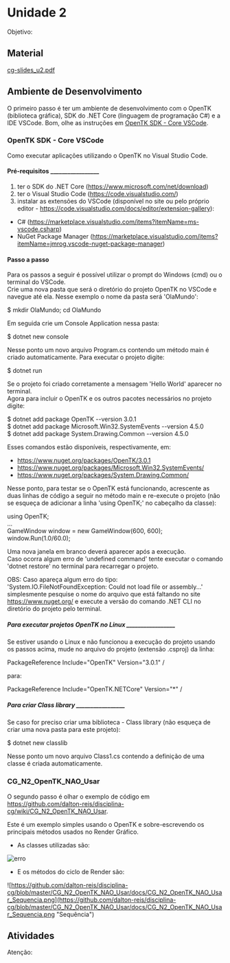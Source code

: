 [Atividade1A]:
[Atividade1B]:

# Unidade 2  

Objetivo:  

## Material  

[cg-slides_u2.pdf](./cg-slides_u2.pdf "cg-slides_u2.pdf")  

## Ambiente de Desenvolvimento  

O primeiro passo é ter um ambiente de desenvolvimento com o OpenTK (biblioteca gráfica), SDK do .NET Core (linguagem de programação C#) e a IDE VSCode. Bom, olhe as instruções em [OpenTK SDK - Core VSCode](Unidade2#opentk-sdk---core-vscode).  

### OpenTK SDK - Core VSCode

Como executar aplicações utilizando o OpenTK no Visual Studio Code.  

#### Pré-requisitos _________________  

1) ter o SDK do .NET Core (<https://www.microsoft.com/net/download>)  
2) ter o Visual Studio Code (<https://code.visualstudio.com/>)  
3) instalar as extensões do VSCode (disponível no site ou pelo próprio editor - <https://code.visualstudio.com/docs/editor/extension-gallery>):  

- C# (<https://marketplace.visualstudio.com/items?itemName=ms-vscode.csharp>)  
- NuGet Package Manager (<https://marketplace.visualstudio.com/items?itemName=jmrog.vscode-nuget-package-manager>)  

#### Passo a passo

Para os passos a seguir é possível utilizar o prompt do Windows (cmd) ou o terminal do VSCode.  
Crie uma nova pasta que será o diretório do projeto OpenTK no VSCode e navegue até ela. Nesse exemplo o nome da pasta será 'OlaMundo':  

  $ mkdir OlaMundo; cd OlaMundo  

Em seguida crie um Console Application nessa pasta:  

 $ dotnet new console  

Nesse ponto um novo arquivo Program.cs contendo um método main é criado automaticamente. Para executar o projeto digite:  

  $ dotnet run  

Se o projeto foi criado corretamente a mensagem 'Hello World' aparecer no terminal.  
Agora para incluir o OpenTK e os outros pacotes necessários no projeto digite:  

  $ dotnet add package OpenTK --version 3.0.1  
  $ dotnet add package Microsoft.Win32.SystemEvents --version 4.5.0  
  $ dotnet add package System.Drawing.Common --version 4.5.0  

Esses comandos estão disponíveis, respectivamente, em:  

- <https://www.nuget.org/packages/OpenTK/3.0.1>  
- <https://www.nuget.org/packages/Microsoft.Win32.SystemEvents/>  
- <https://www.nuget.org/packages/System.Drawing.Common/>  

Nesse ponto, para testar se o OpenTK está funcionando, acrescente as duas linhas de código a seguir no método main e re-execute o projeto (não se esqueça de adicionar a linha 'using OpenTK;' no cabeçalho da classe):  

  using OpenTK;  
  ...  
  GameWindow window = new GameWindow(600, 600);  
  window.Run(1.0/60.0);  

Uma nova janela em branco deverá aparecer após a execução.  
Caso ocorra algum erro de 'undefined command' tente executar o comando 'dotnet restore' no terminal para recarregar o projeto.  

OBS: Caso apareça algum erro do tipo:  
  'System.IO.FileNotFoundException: Could not load file or assembly...'  
simplesmente pesquise o nome do arquivo que está faltando no site <https://www.nuget.org/> e execute a versão do comando .NET CLI no diretório do projeto pelo terminal.  

##### Para executar projetos OpenTK no Linux _________________  

Se estiver usando o Linux e não funcionou a execução do projeto usando os passos acima, mude no arquivo do projeto (extensão .csproj) da linha:  

  PackageReference Include="OpenTK" Version="3.0.1" /  

para:  

  PackageReference Include="OpenTK.NETCore" Version="*" /  

##### Para criar Class library _________________  

Se caso for preciso criar uma biblioteca - Class library (não esqueça de criar uma nova pasta para este projeto):  

  $ dotnet new classlib  

Nesse ponto um novo arquivo Class1.cs contendo a definição de uma classe é criada automaticamente.  

### CG_N2_OpenTK_NAO_Usar

O segundo passo é olhar o exemplo de código em <https://github.com/dalton-reis/disciplina-cg/wiki/CG_N2_OpenTK_NAO_Usar>.

Este é um exemplo simples usando o OpenTK e sobre-escrevendo os principais métodos usados no Render Gráfico.  

- As classes utilizadas são:  
  
![[erro](https://github.com/dalton-reis/disciplina-cg/blob/master/CG_N2_OpenTK_NAO_Usar/docs/CG_N2_OpenTK_NAO_Usar_Classes.png)](https://github.com/dalton-reis/disciplina-cg/blob/master/CG_N2_OpenTK_NAO_Usar/docs/CG_N2_OpenTK_NAO_Usar_Classes.png "Classes")

- E os métodos do ciclo de Render são:  

![https://github.com/dalton-reis/disciplina-cg/blob/master/CG_N2_OpenTK_NAO_Usar/docs/CG_N2_OpenTK_NAO_Usar_Sequencia.png](https://github.com/dalton-reis/disciplina-cg/blob/master/CG_N2_OpenTK_NAO_Usar/docs/CG_N2_OpenTK_NAO_Usar_Sequencia.png "Sequência")

## Atividades  

Atenção:  
